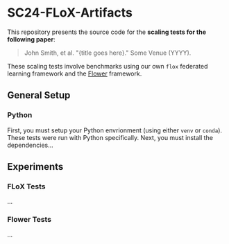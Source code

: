 # SC24-FLoX-Artifacts

This repository presents the source code for the **scaling tests for the following paper**:
> John Smith, et al. "{title goes here}." Some Venue (YYYY).

These scaling tests involve benchmarks using our own `flox` federated learning framework and the
[Flower](https://flower.ai) framework.

## General Setup

### Python
First, you must setup your Python envrionment (using either `venv` or `conda`). These tests were run with Python <VERSION> specifically.
Next, you must install the dependencies...

## Experiments

### FLoX Tests
...

### Flower Tests
...
